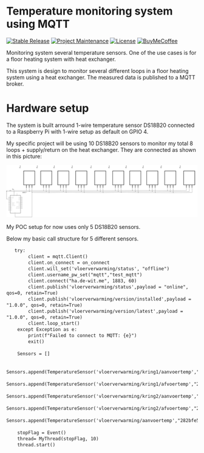 
# Temperature monitoring system using MQTT

[![Stable Release][stable_release]][stable_release]
[![Project Maintenance][maintenance-shield]][user_profile]
[![License][license-shield]](LICENSE)
[![BuyMeCoffee][buymecoffeebadge]][buymecoffee]

Monitoring system several temperature sensors. One of the use cases is for a floor heating system with heat exchanger. 

This system is design to monitor several different loops in a floor heating system using a heat exchanger. The measured data is published to a MQTT broker. 

# Hardware setup

The system is built arround 1-wire temperature sensor DS18B20 connected to a Raspberry Pi with 1-wire setup as default on GPIO 4. 

My specific project will be using 10 DS18B20 sensors to monitor my total 8 loops + supply/return on the heat exchanger. They are connected as shown in this picture:

![Figure 1-1](https://github.com/sldewit/TemperatureMonitor_MQTT/blob/5161e3ec3d567c0ba0c02cbbaa3b987bfebc9c35/Fritzing/Vloerverwarming%20monitor_schema.svg)

My POC setup for now uses only 5 DS18B20 sensors. 

Below my basic call structure for 5 different sensors.

```
   try:
        client = mqtt.Client() 
        client.on_connect = on_connect
        client.will_set('vloerverwarming/status', "offline")
        client.username_pw_set("mqtt","test_mqtt")
        client.connect("ha.de-wit.me", 1883, 60)
        client.publish('vloerverwarming/status',payload = "online", qos=0, retain=True)
        client.publish('vloerverwarming/version/installed',payload = "1.0.0", qos=0, retain=True)
        client.publish('vloerverwarming/version/latest',payload = "1.0.0", qos=0, retain=True)
        client.loop_start()
    except Exception as e:
        print(f"Failed to connect to MQTT: {e}")
        exit()

    Sensors = []

    Sensors.append(TemperatureSensor('vloerverwarming/kring1/aanvoertemp',"28dfc6571f64ff",client))
    Sensors.append(TemperatureSensor('vloerverwarming/kring1/afvoertemp',"28dfd9571f64ff",client))
    Sensors.append(TemperatureSensor('vloerverwarming/kring2/aanvoertemp',"2828ff571f64ff",client))
    Sensors.append(TemperatureSensor('vloerverwarming/kring2/afvoertemp',"28aafd571f64ff",client))
    Sensors.append(TemperatureSensor('vloerverwarming/aanvoertemp',"282bfe571f64ff",client))

    stopFlag = Event()
    thread= MyThread(stopFlag, 10)
    thread.start()
```

[buymecoffee]: https://www.buymeacoffee.com/sldewit
[buymecoffeebadge]: https://www.buymeacoffee.com/assets/img/custom_images/yellow_img.png
[license-shield]: https://img.shields.io/github/license/sldewit/TemperatureMonitor_MQTT.svg
[maintenance-shield]: https://img.shields.io/badge/maintainer-%40sldewit-blue.svg
[user_profile]: https://github.com/sldewit
[stable_release]: https://shields.io/github/v/release/sldewit/TemperatureMonitor_MQTT?label=stable&sort=semver
